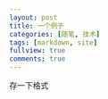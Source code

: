 ```yaml
---
layout: post
title: 一个例子
categories: [随笔, 技术]
tags: [markdown, site]
fullview: true
comments: true
---
```


存一下格式
